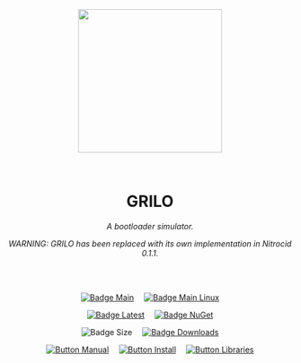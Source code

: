 
<div align = center>

<br>
<br>
    
<img
  src = 'https://cdn.jsdelivr.net/gh/Aptivi/GRILO@main/GRILO.Boot/OfficialAppIcon-GRILO-512.png'
  width = 256
  align = center
/>

<br>

# GRILO
    
*A bootloader simulator.*

*WARNING: GRILO has been replaced with its own implementation in Nitrocid 0.1.1.*

<br>
<br>

[![Badge Main]][Main]   
[![Badge Main Linux]][Main Linux]

[![Badge Latest]][Latest]   
[![Badge NuGet]][NuGet]

![Badge Size]   
[![Badge Downloads]][Releases]

[![Button Manual]][Manual]   
[![Button Install]][Install]   
[![Button Libraries]][Libraries]

</div>
    
<br>

</div>


<!----------------------------------------------------------------------------->

[Releases]: https://github.com/Aptivi/GRILO/releases
[Latest]: https://github.com/Aptivi/GRILO/releases/latest
[NuGet]: https://www.nuget.org/packages/GRILO.Bootloader/

[Main]: https://github.com/Aptivi/GRILO/actions/workflows/build-win.yml
[Main Linux]: https://github.com/Aptivi/GRILO/actions/workflows/build-linux.yml

[Libraries]: https://aptivi.gitbook.io/grilo-manual/project-dependencies
[Install]: https://aptivi.gitbook.io/grilo-manual/installation/installing-grilo
[Manual]: https://aptivi.gitbook.io/grilo-manual/

<!----------------------------------[ Badges ]--------------------------------->

[Badge Downloads]: https://img.shields.io/github/downloads/Aptivi/GRILO/total?color=217346&label=Downloads&style=for-the-badge&logoColor=white&logo=DocuSign&labelColor=2d9d5f
[Badge Latest]: https://img.shields.io/github/v/release/Aptivi/GRILO?color=212121&include_prereleases&label=github&style=for-the-badge&logoColor=white&logo=AzureArtifacts&labelColor=303030
[Badge NuGet]: https://img.shields.io/nuget/vpre/GRILO.Bootloader?color=012f52&style=for-the-badge&logoColor=white&logo=NuGet&labelColor=004880
[Badge Size]: https://img.shields.io/github/repo-size/Aptivi/GRILO?color=bb4a28&label=size&logoColor=white&style=for-the-badge&logo=GoogleAnalytics&labelColor=E85C33

[Badge Main]: https://github.com/Aptivi/GRILO/actions/workflows/build-win.yml/badge.svg
[Badge Main Linux]: https://github.com/Aptivi/GRILO/actions/workflows/build-linux.yml/badge.svg


<!---------------------------------[ Buttons ]--------------------------------->

[Button Libraries]: https://img.shields.io/badge/Libraries-EA8220?style=for-the-badge&logoColor=white&logo=AzureArtifacts
[Button Install]: https://img.shields.io/badge/Installation-2F8D46?style=for-the-badge&logoColor=white&logo=DocuSign
[Button Manual]: https://img.shields.io/badge/Docs-blueviolet?style=for-the-badge&logoColor=white&logo=GitBook
